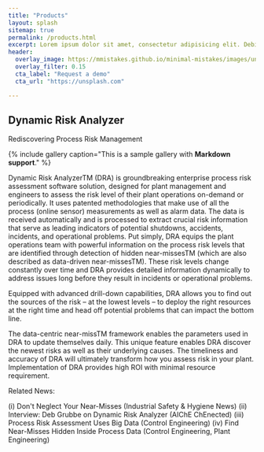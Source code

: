 ```yaml
---
title: "Products"
layout: splash
sitemap: true
permalink: /products.html
excerpt: Lorem ipsum dolor sit amet, consectetur adipisicing elit. Debitis quis, officia cumque? Illo, soluta corporis inventore distinctio voluptas! Exercitationem aspernatur tenetur harum excepturi tempora qui similique, hic. Voluptatibus quos, voluptates!
header: 
  overlay_image: https://mmistakes.github.io/minimal-mistakes/images/unsplash-gallery-image-1.jpg
  overlay_filter: 0.15
  cta_label: "Request a demo"
  cta_url: "https://unsplash.com"

---
```


## Dynamic Risk Analyzer
Rediscovering Process Risk Management

{% include gallery caption="This is a sample gallery with **Markdown support**." %}

Dynamic Risk AnalyzerTM (DRA) is groundbreaking enterprise process risk assessment software solution, designed for plant management and engineers to assess the risk level of their plant operations on-demand or periodically. It uses patented methodologies that make use of all the process (online sensor) measurements as well as alarm data. The data is received automatically and is processed to extract crucial risk information that serve as leading indicators of potential shutdowns, accidents, incidents, and operational problems. Put simply, DRA equips the plant operations team with powerful information on the process risk levels that are identified through detection of hidden near-missesTM (which are also described as data-driven near-missesTM). These risk levels change constantly over time and DRA provides detailed information dynamically to address issues long before they result in incidents or operational problems.

Equipped with advanced drill-down capabilities, DRA allows you to find out the sources of the risk – at the lowest levels – to deploy the right resources at the right time and head off potential problems that can impact the bottom line.

The data-centric near-missTM framework enables the parameters used in DRA to update themselves daily. This unique feature enables DRA discover the newest risks as well as their underlying causes. The timeliness and accuracy of DRA will ultimately transform how you assess risk in your plant. Implementation of DRA provides high ROI with minimal resource requirement.

Related News: 

(i) Don't Neglect Your Near-Misses (Industrial Safety & Hygiene News) 
(ii) Interview: Deb Grubbe on Dynamic Risk Analyzer (AIChE ChEnected) 
(iii) Process Risk Assessment Uses Big Data (Control Engineering) 
(iv) Find Near-Misses Hidden Inside Process Data (Control Engineering, Plant Engineering)


